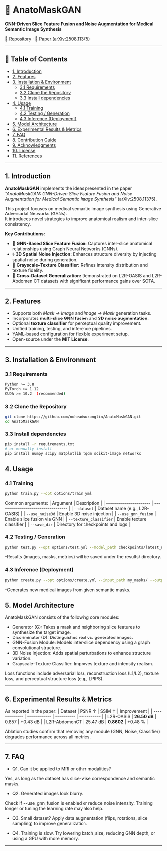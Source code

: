 # 🧠 AnatoMaskGAN
**GNN-Driven Slice Feature Fusion and Noise Augmentation for Medical Semantic Image Synthesis**

[📂 Repository](https://github.com/noheadwuzonglin/AnatoMaskGAN/tree/main) · [📄 Paper (arXiv:2508.11375)](https://arxiv.org/abs/2508.11375)

---

## 📑 Table of Contents
- [1. Introduction](#1-introduction)
- [2. Features](#2-features)
- [3. Installation & Environment](#3-installation--environment)
  - [3.1 Requirements](#31-requirements)
  - [3.2 Clone the Repository](#32-clone-the-repository)
  - [3.3 Install dependencies](#33-Install-dependencies)
- [4. Usage](#4-usage)
  - [4.1 Training](#41-training)
  - [4.2 Testing / Generation](#42-testing--generation)
  - [4.3 Inference (Deployment)](#43-inference-deployment)
- [5. Model Architecture](#5-model-architecture)
- [6. Experimental Results & Metrics](#6-experimental-results--metrics)
- [7. FAQ](#9-faq)
- [8. Contribution Guide](#10-contribution-guide)
- [9. Acknowledgments](#11-acknowledgments)
- [10. License](#12-license)
- [11. References](#13-references)

---

## 1. Introduction
**AnatoMaskGAN** implements the ideas presented in the paper  
*“AnatoMaskGAN: GNN-Driven Slice Feature Fusion and Noise Augmentation for Medical Semantic Image Synthesis”* (arXiv:2508.11375).

This project focuses on medical semantic image synthesis using Generative Adversarial Networks (GANs).  
It introduces novel strategies to improve anatomical realism and inter-slice consistency.

**Key Contributions:**
- 💠 **GNN-Based Slice Feature Fusion:** Captures inter-slice anatomical relationships using Graph Neural Networks (GNNs).
- 🌀 **3D Spatial Noise Injection:** Enhances structure diversity by injecting spatial noise during generation.
- 🧩 **Grayscale–Texture Classifier:** Refines intensity distribution and texture fidelity.
- 🧠 **Cross-Dataset Generalization:** Demonstrated on L2R-OASIS and L2R-Abdomen CT datasets with significant performance gains over SOTA.

---

## 2. Features
- Supports both *Mask → Image* and *Image → Mask* generation tasks.  
- Incorporates **multi-slice GNN fusion** and **3D noise augmentation**.  
- Optional **texture classifier** for perceptual quality improvement.  
- Unified training, testing, and inference pipelines.  
- YAML-based configuration for flexible experiment setup.  
- Open-source under the **MIT License**.

---

## 3. Installation & Environment

### 3.1 Requirements
```bash
Python >= 3.8
PyTorch >= 1.12
CUDA >= 10.2  (recommended)

```

### 3.2 Clone the Repository
```bash
git clone https://github.com/noheadwuzonglin/AnatoMaskGAN.git
cd AnatoMaskGAN

```

### 3.3 Install dependencies
```bash
pip install -r requirements.txt
# or manually install
pip install numpy scipy matplotlib tqdm scikit-image networkx

```

## 4. Usage

### 4.1 Training
```bash
python train.py --opt options/train.yml
```
Common arguments:
| Argument               | Description                        |
| ---------------------- | ---------------------------------- |
| `--dataset`            | Dataset name (e.g., L2R-OASIS)     |
| `--use_noise3d`        | Enable 3D noise injection          |
| `--use_gnn_fusion`     | Enable slice fusion via GNN        |
| `--texture_classifier` | Enable texture classifier          |
| `--save_dir`           | Directory for checkpoints and logs |




### 4.2 Testing / Generation
```bash
python test.py --opt options/test.yml --model_path checkpoints/latest_net_G.pth
```
-Results (images, masks, metrics) will be saved under the results/ directory.


### 4.3 Inference (Deployment)
```bash
python create.py --opt options/create.yml --input_path my_masks/ --output_path my_images/
```
-Generates new medical images from given semantic masks.

## 5. Model Architecture
AnatoMaskGAN consists of the following core modules:
- Generator (G): Takes a mask and neighboring slice features to synthesize the target image.
- Discriminator (D): Distinguishes real vs. generated images.
- GNN-Fusion Module: Models inter-slice dependency using a graph convolutional structure.
- 3D Noise Injection: Adds spatial perturbations to enhance structure variation.
- Grayscale–Texture Classifier: Improves texture and intensity realism.

Loss functions include adversarial loss, reconstruction loss (L1/L2), texture loss, and perceptual structure loss (e.g., LPIPS).

---

## 6. Experimental Results & Metrics
As reported in the paper:
| Dataset       | PSNR ↑       | SSIM ↑     | Improvement |
| ------------- | ------------ | ---------- | ----------- |
| L2R-OASIS     | **26.50 dB** | 0.857      | +0.43 dB    |
| L2R-AbdomenCT | 25.47 dB     | **0.8602** | +0.48 %     |

Ablation studies confirm that removing any module (GNN, Noise, Classifier) degrades performance across all metrics.

---

## 7. FAQ
- Q1. Can it be applied to MRI or other modalities?
  
Yes, as long as the dataset has slice-wise correspondence and semantic masks.
- Q2. Generated images look blurry.

Check if --use_gnn_fusion is enabled or reduce noise intensity.
Training longer or tuning the learning rate may also help.

- Q3. Small dataset?
Apply data augmentation (flips, rotations, slice sampling) to improve generalization.

- Q4. Training is slow.
Try lowering batch_size, reducing GNN depth, or using a GPU with more memory.

---
